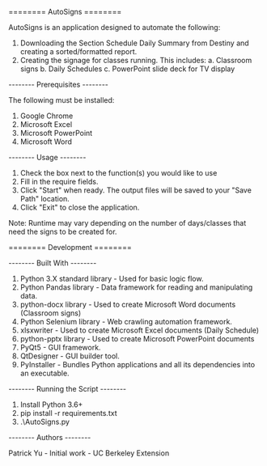 ======== AutoSigns ========

AutoSigns is an application designed to automate the following:

1. Downloading the Section Schedule Daily Summary from Destiny and creating a sorted/formatted report.
2. Creating the signage for classes running. This includes:
	a. Classroom signs
        b. Daily Schedules
        c. PowerPoint slide deck for TV display

-------- Prerequisites --------

The following must be installed:

1. Google Chrome
2. Microsoft Excel
3. Microsoft PowerPoint
4. Microsoft Word

-------- Usage --------

1. Check the box next to the function(s) you would like to use
2. Fill in the require fields.
3. Click "Start" when ready. The output files will be saved to your "Save Path" location.
4. Click "Exit" to close the application.

Note: Runtime may vary depending on the number of days/classes that need the signs to be created for.


======== Development ========

-------- Built With --------

1. Python 3.X standard library - Used for basic logic flow.
2. Python Pandas library - Data framework for reading and manipulating data.
3. python-docx library - Used to create Microsoft Word documents (Classroom signs)
4. Python Selenium library - Web crawling automation framework.
5. xlsxwriter - Used to create Microsoft Excel documents (Daily Schedule)
6. python-pptx library - Used to create Microsoft PowerPoint documents
7. PyQt5 - GUI framework.
8. QtDesigner - GUI builder tool.
9. PyInstaller - Bundles Python applications and all its dependencies into an executable.

-------- Running the Script --------
1. Install Python 3.6+
2. pip install -r requirements.txt
3. .\AutoSigns.py

-------- Authors --------

Patrick Yu - Initial work - UC Berkeley Extension

